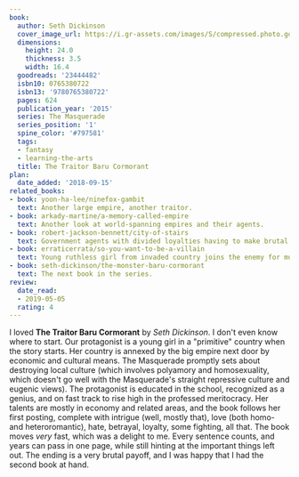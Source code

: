 ```yaml
---
book:
  author: Seth Dickinson
  cover_image_url: https://i.gr-assets.com/images/S/compressed.photo.goodreads.com/books/1422463936l/23444482.jpg
  dimensions:
    height: 24.0
    thickness: 3.5
    width: 16.4
  goodreads: '23444482'
  isbn10: 0765380722
  isbn13: '9780765380722'
  pages: 624
  publication_year: '2015'
  series: The Masquerade
  series_position: '1'
  spine_color: '#797581'
  tags:
  - fantasy
  - learning-the-arts
  title: The Traitor Baru Cormorant
plan:
  date_added: '2018-09-15'
related_books:
- book: yoon-ha-lee/ninefox-gambit
  text: Another large empire, another traitor.
- book: arkady-martine/a-memory-called-empire
  text: Another look at world-spanning empires and their agents.
- book: robert-jackson-bennett/city-of-stairs
  text: Government agents with divided loyalties having to make brutal decisions.
- book: erraticerrata/so-you-want-to-be-a-villain
  text: Young ruthless girl from invaded country joins the enemy for murky, maybe noble reasons.
- book: seth-dickinson/the-monster-baru-cormorant
  text: The next book in the series.
review:
  date_read:
  - 2019-05-05
  rating: 4
---
```


I loved **The Traitor Baru Cormorant** by *Seth Dickinson*. I don't even know where to start. Our protagonist is a young
girl in a "primitive" country when the story starts. Her country is annexed by the big empire next door by
economic and cultural means. The Masquerade promptly sets about destroying local culture (which involves polyamory and
homosexuality, which doesn't go well with the Masquerade's straight repressive culture and eugenic views). The
protagonist is educated in the school, recognized as a genius, and on fast track to rise high in the professed
meritocracy. Her talents are mostly in economy and related areas, and the book follows her first posting, complete with
intrigue (well, mostly that), love (both homo- and heteroromantic), hate, betrayal, loyalty, some fighting, all that.
The book moves *very* fast, which was a delight to me. Every sentence counts, and years can pass in one page, while
still hinting at the important things left out. The ending is a very brutal payoff, and I was happy that I had the
second book at hand.
